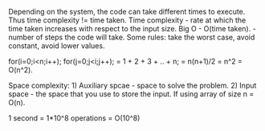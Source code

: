 Depending on the system, the code can take different times to execute. Thus time complexity != time taken.
Time complexity - rate at which the time taken increases with respect to the input size.
Big O - O(time taken). - number of steps the code will take.
Some rules: take the worst case, avoid constant, avoid lower values.

for(i=0;i<n;i++); for(j=0;j<i;j++); = 1 + 2 + 3 + .. + n; = n(n+1)/2 = n^2 = O(n^2).

Space complexity: 1) Auxiliary spcae - space to solve the problem. 2) Input space - the space that you use to store the input.
If using array of size n = O(n).  

1 second = 1*10^8 operations = O(10^8)